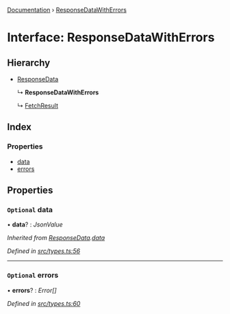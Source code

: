 [Documentation](../README.md) › [ResponseDataWithErrors](responsedatawitherrors.md)

# Interface: ResponseDataWithErrors

## Hierarchy

* [ResponseData](responsedata.md)

  ↳ **ResponseDataWithErrors**

  ↳ [FetchResult](fetchresult.md)

## Index

### Properties

* [data](responsedatawitherrors.md#optional-data)
* [errors](responsedatawitherrors.md#optional-errors)

## Properties

### `Optional` data

• **data**? : *JsonValue*

*Inherited from [ResponseData](responsedata.md).[data](responsedata.md#optional-data)*

*Defined in [src/types.ts:56](https://github.com/dylanaubrey/getta/blob/3b42b6f/src/types.ts#L56)*

___

### `Optional` errors

• **errors**? : *Error[]*

*Defined in [src/types.ts:60](https://github.com/dylanaubrey/getta/blob/3b42b6f/src/types.ts#L60)*

